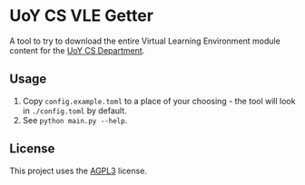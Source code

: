 # UoY CS VLE Getter

A tool to try to download the entire Virtual Learning Environment module content for the [UoY CS Department](https://www.cs.york.ac.uk/).

## Usage

1. Copy `config.example.toml` to a place of your choosing - the tool will look in `./config.toml` by default.
1. See `python main.py --help`.

## License

This project uses the [AGPL3](https://www.gnu.org/licenses/agpl-3.0.en.html) license.
